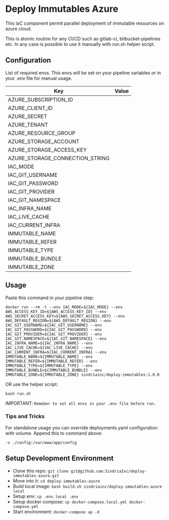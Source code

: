 # Deploy Immutables Azure

This IaC component permit parallel deployment of immutable resources on azure cloud.

This is atomic routine for any CI/CD such as gitlab-ci, bitbucket-pipelines etc.
In any case is possible to use it manually with run.sh helper script.

## Configuration

List of required envs. This envs will be set on your pipeline variables or in your .env file for manual usage.

| Key                       | Value                         |
| -----------------------------------|:-----------------------------:|
| AZURE_SUBSCRIPTION_ID              | <SubscriptionID>              |
| AZURE_CLIENT_ID                    | <ApplicationId>               |
| AZURE_SECRET                       | <Password>                    |
| AZURE_TENANT                       | <TenantID>                    |
| AZURE_RESOURCE_GROUP               | <ResourceGroupName>           |
| AZURE_STORAGE_ACCOUNT              | <StorageAccountName>          |
| AZURE_STORAGE_ACCESS_KEY           | <value>                       |
| AZURE_STORAGE_CONNECTION_STRING    | <value>                       |
| IAC_MODE                           | <mode>                        |
| IAC_GIT_USERNAME                   | <service-account-username>    |
| IAC_GIT_PASSWORD                   | <service-account-username>    |
| IAC_GIT_PROVIDER                   | <provider-fqdn>               |
| IAC_GIT_NAMESPACE                  | <repo-namespace>              |
| IAC_INFRA_NAME                     | <repo-slug>                   |
| IAC_LIVE_CACHE                     | <bucket-name>                 |
| IAC_CURRENT_INFRA                  | <bucket-name>                 |
| IMMUTABLE_NAME                     | <resource-name>               |
| IMMUTABLE_REFER                    | <blueprint-name>              |
| IMMUTABLE_TYPE                     | <resource-type>               |
| IMMUTABLE_BUNDLE                   | <resource-bundle>             |
| IMMUTABLE_ZONE                     | <cloud-provider-zone>         |


## Usage

Paste this command in your pipeline step:

`docker run --rm -t --env IAC_MODE=${IAC_MODE} --env AWS_ACCESS_KEY_ID=${AWS_ACCESS_KEY_ID} --env AWS_SECRET_ACCESS_KEY=${AWS_SECRET_ACCESS_KEY} --env AWS_DEFAULT_REGION=${AWS_DEFAULT_REGION} --env IAC_GIT_USERNAME=${IAC_GIT_USERNAME} --env IAC_GIT_PASSWORD=${IAC_GIT_PASSWORD} --env IAC_GIT_PROVIDER=${IAC_GIT_PROVIDER} --env IAC_GIT_NAMESPACE=${IAC_GIT_NAMESPACE} --env IAC_INFRA_NAME=${IAC_INFRA_NAME} --env IAC_LIVE_CACHE=${IAC_LIVE_CACHE} --env IAC_CURRENT_INFRA=${IAC_CURRENT_INFRA} --env IMMUTABLE_NAME=${IMMUTABLE_NAME} --env IMMUTABLE_REFER=${IMMUTABLE_REFER} --env IMMUTABLE_TYPE=${IMMUTABLE_TYPE} --env IMMUTABLE_BUNDLE=${IMMUTABLE_BUNDLE} --env IMMUTABLE_ZONE=${IMMUTABLE_ZONE} sindriainc/deploy-immutables:1.0.0`

OR use the helper script:

`bash run.sh`

IMPORTANT: `Remeber to set all envs in your .env file before run.`

### Tips and Tricks

For standalone usage you can override deployments.yaml configuration with volume. Append this to command above:

`-v ./config:/var/www/app/config`


## Setup Development Environment

- Clone this repo: `git clone git@github.com:SindriaInc/deploy-immutables-azure.git`
- Move into it: `cd deploy-immutables-azure`
- Build local image: `bash build.sh sindriainc/deploy-immutables-azure local`
- Setup env: `cp .env.local .env`
- Setup docker compose: `cp docker-compose.local.yml docker-compose.yml`
- Start environment: `docker-compose up -d`